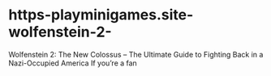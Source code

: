 # https-playminigames.site-wolfenstein-2-
Wolfenstein 2: The New Colossus – The Ultimate Guide to Fighting Back in a Nazi-Occupied America If you’re a fan
